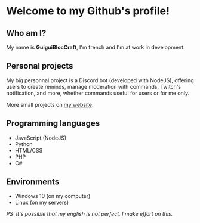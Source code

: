 # Welcome to my Github's profile!

## Who am I?

My name is **GuiguiBlocCraft**, I'm french and I'm at work in development.


## Personal projects

My big personnal project is a Discord bot (developed with NodeJS), offering users to create reminds, manage moderation with commands, Twitch's notification, and more, whether commands useful for users or for me only.

More small projects on [my website](https://servgbc.fr).


## Programming languages

- JavaScript (NodeJS)
- Python
- HTML/CSS
- PHP
- C#


## Environments

- Windows 10 (on my computer)
- Linux (on my servers)


*PS: It's possible that my english is not perfect, I make effort on this.*
